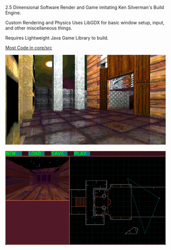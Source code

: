 2.5 Dimensional Software Render and Game imitating Ken Silverman's Build Engine.

Custom Rendering and Physics
Uses LibGDX for basic window setup, input, and other miscellaneous things.

Requires Lightweight Java Game Library to build.

<a href="https://github.com/seanconnor10/diSector/tree/main/core/src/com/disector">Most Code in core/src</a>

<p>
  <img src="documents/readme-screenshots/sector_game_screenshot.jpg" width="800" title="Screenshot">
  <br><br>
  <img src="documents/readme-screenshots/editor_screen.png" width="800" title="Editor Screenshot">
</p>
